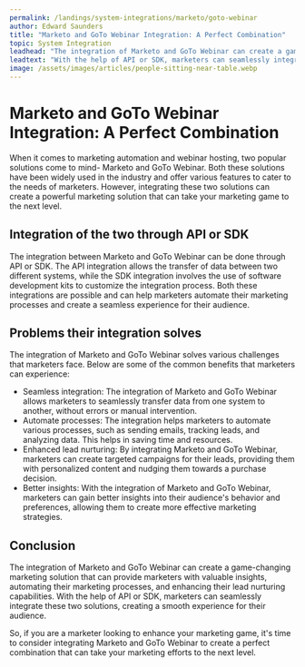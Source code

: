```yaml
---
permalink: /landings/system-integrations/marketo/goto-webinar
author: Edward Saunders
title: "Marketo and GoTo Webinar Integration: A Perfect Combination"
topic: System Integration
leadhead: "The integration of Marketo and GoTo Webinar can create a game-changing marketing solution that can provide marketers with valuable insights, automating their marketing processes, and enhancing their lead nurturing capabilities"
leadtext: "With the help of API or SDK, marketers can seamlessly integrate these two solutions, creating a smooth experience for their audience."
image: /assets/images/articles/people-sitting-near-table.webp
---
```

<div class="arttext">	<h1>Marketo and GoTo Webinar Integration: A Perfect Combination</h1>
	<p>When it comes to marketing automation and webinar hosting, two popular solutions come to mind- Marketo and GoTo Webinar. Both these solutions have been widely used in the industry and offer various features to cater to the needs of marketers. However, integrating these two solutions can create a powerful marketing solution that can take your marketing game to the next level.</p>
	<h2>Integration of the two through API or SDK</h2>
	<p>The integration between Marketo and GoTo Webinar can be done through API or SDK. The API integration allows the transfer of data between two different systems, while the SDK integration involves the use of software development kits to customize the integration process. Both these integrations are possible and can help marketers automate their marketing processes and create a seamless experience for their audience.</p>
	<h2>Problems their integration solves</h2>
	<p>The integration of Marketo and GoTo Webinar solves various challenges that marketers face. Below are some of the common benefits that marketers can experience:</p>
	<ul>
		<li>Seamless integration: The integration of Marketo and GoTo Webinar allows marketers to seamlessly transfer data from one system to another, without errors or manual intervention.</li>
		<li>Automate processes: The integration helps marketers to automate various processes, such as sending emails, tracking leads, and analyzing data. This helps in saving time and resources.</li>
		<li>Enhanced lead nurturing: By integrating Marketo and GoTo Webinar, marketers can create targeted campaigns for their leads, providing them with personalized content and nudging them towards a purchase decision.</li>
		<li>Better insights: With the integration of Marketo and GoTo Webinar, marketers can gain better insights into their audience's behavior and preferences, allowing them to create more effective marketing strategies.</li>
	</ul>
	<h2>Conclusion</h2>
	<p>The integration of Marketo and GoTo Webinar can create a game-changing marketing solution that can provide marketers with valuable insights, automating their marketing processes, and enhancing their lead nurturing capabilities. With the help of API or SDK, marketers can seamlessly integrate these two solutions, creating a smooth experience for their audience.</p>
	<p>So, if you are a marketer looking to enhance your marketing game, it's time to consider integrating Marketo and GoTo Webinar to create a perfect combination that can take your marketing efforts to the next level.</p>
</div>